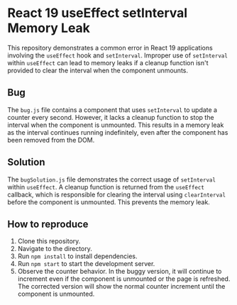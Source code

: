 # React 19 useEffect setInterval Memory Leak

This repository demonstrates a common error in React 19 applications involving the `useEffect` hook and `setInterval`.  Improper use of `setInterval` within `useEffect` can lead to memory leaks if a cleanup function isn't provided to clear the interval when the component unmounts.

## Bug
The `bug.js` file contains a component that uses `setInterval` to update a counter every second.  However, it lacks a cleanup function to stop the interval when the component is unmounted.  This results in a memory leak as the interval continues running indefinitely, even after the component has been removed from the DOM.

## Solution
The `bugSolution.js` file demonstrates the correct usage of `setInterval` within `useEffect`.  A cleanup function is returned from the `useEffect` callback, which is responsible for clearing the interval using `clearInterval` before the component is unmounted. This prevents the memory leak.

## How to reproduce
1. Clone this repository.
2. Navigate to the directory.
3. Run `npm install` to install dependencies.
4. Run `npm start` to start the development server.
5. Observe the counter behavior. In the buggy version, it will continue to increment even if the component is unmounted or the page is refreshed. The corrected version will show the normal counter increment until the component is unmounted.